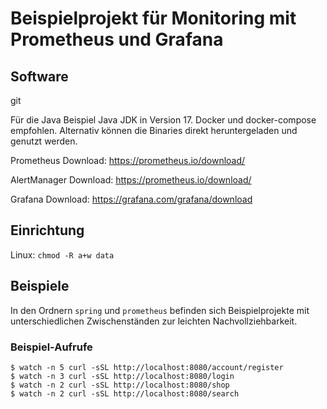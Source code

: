 # Beispielprojekt für Monitoring mit Prometheus und Grafana

## Software

git

Für die Java Beispiel Java JDK in Version 17.
Docker und docker-compose empfohlen.
Alternativ können die Binaries direkt heruntergeladen und genutzt werden.

Prometheus Download: https://prometheus.io/download/

AlertManager Download: https://prometheus.io/download/

Grafana Download: https://grafana.com/grafana/download


## Einrichtung

Linux:
`chmod -R a+w data`

## Beispiele
In den Ordnern `spring` und `prometheus` befinden sich Beispielprojekte mit unterschiedlichen Zwischenständen zur leichten Nachvollziehbarkeit.

### Beispiel-Aufrufe

```
$ watch -n 5 curl -sSL http://localhost:8080/account/register
$ watch -n 3 curl -sSL http://localhost:8080/login
$ watch -n 2 curl -sSL http://localhost:8080/shop
$ watch -n 2 curl -sSL http://localhost:8080/search
```
